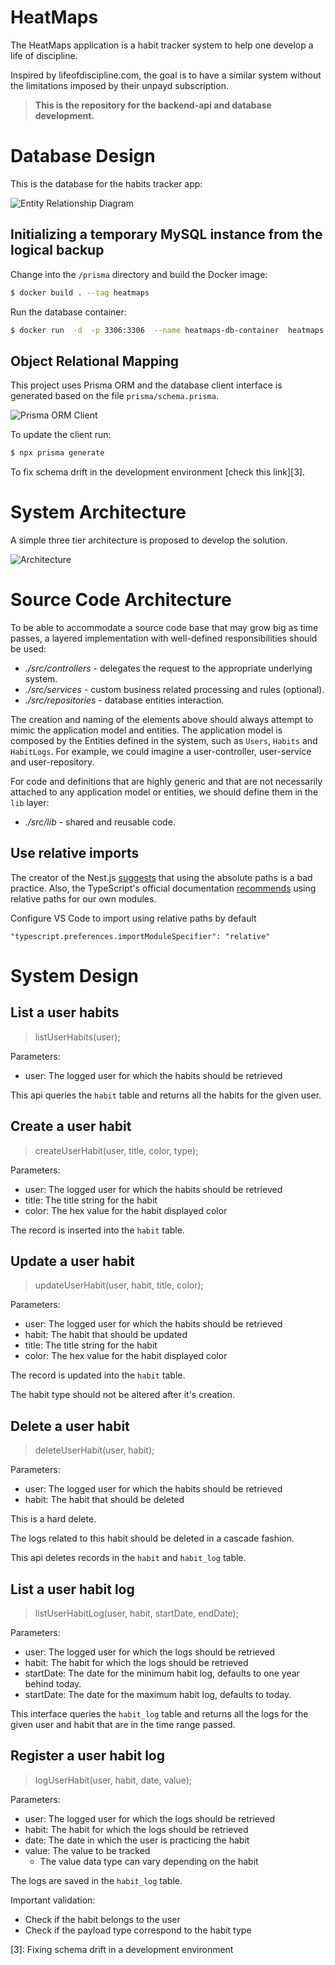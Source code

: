 # HeatMaps

The HeatMaps application is a habit tracker system to help one develop a life of discipline.

Inspired by lifeofdiscipline.com, the goal is to have a similar system without the limitations imposed by their unpayd subscription.

> **This is the repository for the backend-api and database development.**

# Database Design

This is the database for the habits tracker app:

![Entity Relationship Diagram](prisma/ERD.png "Entity Relationship Diagram")

## Initializing a temporary MySQL instance from the logical backup

Change into the `/prisma` directory and build the Docker image:

```sh
$ docker build . --tag heatmaps
```

Run the database container:

```sh
$ docker run  -d  -p 3306:3306  --name heatmaps-db-container  heatmaps
```

## Object Relational Mapping

This project uses Prisma ORM and the database client interface is generated based on the file `prisma/schema.prisma`.

![Prisma ORM Client](prisma/client.png "Prisma ORM Client")

To update the client run:

```sh
$ npx prisma generate
```

To fix schema drift in the development environment [check this link][3].

# System Architecture 

A simple three tier architecture is proposed to develop the solution.

![Architecture](./architecture.png "Architecture")

# Source Code Architecture

To be able to accommodate a source code base that may grow big as time passes, a layered implementation with well-defined responsibilities should be used:

- *./src/controllers* - delegates the request to the appropriate underlying system.
- *./src/services* - custom business related processing and rules (optional).
- *./src/repositories* - database entities interaction.

The creation and naming of the elements above should always attempt to mimic the application model and entities. The application model is composed by the Entities defined in the system, such as `Users`, `Habits` and `HabitLogs`. For example, we could imagine a user-controller, user-service and user-repository.

For code and definitions that are highly generic and that are not necessarily attached to any application model or entities, we should define them in the `lib` layer:

- *./src/lib* - shared and reusable code.

## Use relative imports

The creator of the Nest.js [suggests][1] that using the absolute paths is a bad practice. Also, the TypeScript's official documentation [recommends][2] using relative paths for our own modules. 

Configure VS Code to import using relative paths by default

`"typescript.preferences.importModuleSpecifier": "relative"`

# System Design

## List a user habits

> listUserHabits(user);

Parameters:
- user: The logged user for which the habits should be retrieved

This api queries the `habit` table and returns all the habits for the given user.

## Create a user habit

> createUserHabit(user, title, color, type);

Parameters:
- user: The logged user for which the habits should be retrieved
- title: The title string for the habit
- color: The hex value for the habit displayed color

The record is inserted into the `habit` table.

## Update a user habit

> updateUserHabit(user, habit, title, color);

Parameters:
- user: The logged user for which the habits should be retrieved
- habit: The habit that should be updated
- title: The title string for the habit
- color: The hex value for the habit displayed color

The record is updated into the `habit` table.

The habit type should not be altered after it's creation.

## Delete a user habit

> deleteUserHabit(user, habit);

Parameters:
- user: The logged user for which the habits should be retrieved
- habit: The habit that should be deleted

This is a hard delete.

The logs related to this habit should be deleted in a cascade fashion.

This api deletes records in the `habit` and `habit_log` table.

## List a user habit log

> listUserHabitLog(user, habit, startDate, endDate);

Parameters:
- user: The logged user for which the logs should be retrieved
- habit: The habit for which the logs should be retrieved
- startDate: The date for the minimum habit log, defaults to one year behind today.
- startDate: The date for the maximum habit log, defaults to today.

This interface queries the `habit_log` table and returns all the logs for the given user and habit that are in the time range passed.

## Register a user habit log

> logUserHabit(user, habit, date, value);

Parameters:
- user: The logged user for which the logs should be retrieved
- habit: The habit for which the logs should be retrieved
- date: The date in which the user is practicing the habit
- value: The value to be tracked
    - The value data type can vary depending on the habit

The logs are saved in the `habit_log` table.

Important validation:
- Check if the habit belongs to the user
- Check if the payload type correspond to the habit type





[1]: https://github.com/nestjs/typeorm/issues/321#issuecomment-588678297
[2]: https://www.typescriptlang.org/docs/handbook/module-resolution.html#relative-vs-non-relative-module-imports
[3]: Fixing schema drift in a development environment
